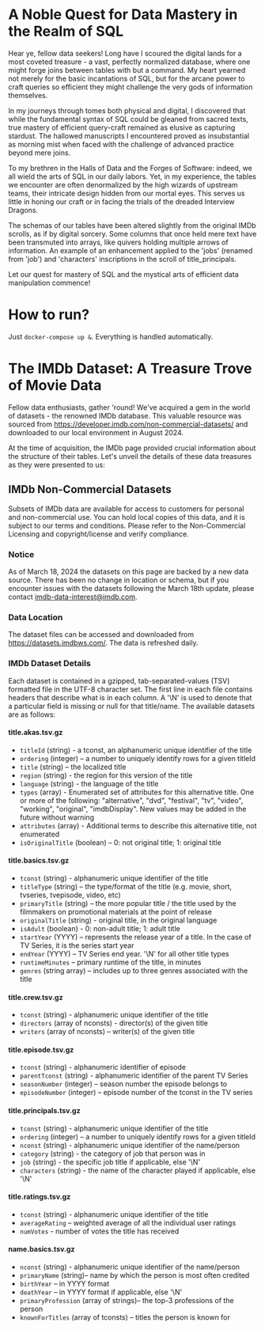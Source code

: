# A Noble Quest for Data Mastery in the Realm of SQL

Hear ye, fellow data seekers! Long have I scoured the digital lands for a most coveted treasure - a vast, perfectly normalized database, where one might forge joins between tables with but a command. My heart yearned not merely for the basic incantations of SQL, but for the arcane power to craft queries so efficient they might challenge the very gods of information themselves.

In my journeys through tomes both physical and digital, I discovered that while the fundamental syntax of SQL could be gleaned from sacred texts, true mastery of efficient query-craft remained as elusive as capturing stardust. The hallowed manuscripts I encountered proved as insubstantial as morning mist when faced with the challenge of advanced practice beyond mere joins.

To my brethren in the Halls of Data and the Forges of Software: indeed, we all wield the arts of SQL in our daily labors. Yet, in my experience, the tables we encounter are often denormalized by the high wizards of upstream teams, their intricate design hidden from our mortal eyes. This serves us little in honing our craft or in facing the trials of the dreaded Interview Dragons.

The schemas of our tables have been altered slightly from the original IMDb scrolls, as if by digital sorcery. Some columns that once held mere text have been transmuted into arrays, like quivers holding multiple arrows of information. An example of an enhancement applied to the 'jobs' (renamed from 'job') and 'characters' inscriptions in the scroll of title_principals.

Let our quest for mastery of SQL and the mystical arts of efficient data manipulation commence!

# How to run?
Just `docker-compose up &`. Everything is handled automatically.

# The IMDb Dataset: A Treasure Trove of Movie Data

Fellow data enthusiasts, gather 'round! We've acquired a gem in the world of datasets - the renowned IMDb database. This valuable resource was sourced from https://developer.imdb.com/non-commercial-datasets/ and downloaded to our local environment in August 2024.

At the time of acquisition, the IMDb page provided crucial information about the structure of their tables. Let's unveil the details of these data treasures as they were presented to us:

## IMDb Non-Commercial Datasets

Subsets of IMDb data are available for access to customers for personal and non-commercial use. You can hold local copies of this data, and it is subject to our terms and conditions. Please refer to the Non-Commercial Licensing and copyright/license and verify compliance.

### Notice

As of March 18, 2024 the datasets on this page are backed by a new data source. There has been no change in location or schema, but if you encounter issues with the datasets following the March 18th update, please contact imdb-data-interest@imdb.com.

### Data Location

The dataset files can be accessed and downloaded from https://datasets.imdbws.com/. The data is refreshed daily.

### IMDb Dataset Details

Each dataset is contained in a gzipped, tab-separated-values (TSV) formatted file in the UTF-8 character set. The first line in each file contains headers that describe what is in each column. A '\N' is used to denote that a particular field is missing or null for that title/name. The available datasets are as follows:

#### title.akas.tsv.gz

- `titleId` (string) - a tconst, an alphanumeric unique identifier of the title
- `ordering` (integer) – a number to uniquely identify rows for a given titleId
- `title` (string) – the localized title
- `region` (string) - the region for this version of the title
- `language` (string) - the language of the title
- `types` (array) - Enumerated set of attributes for this alternative title. One or more of the following: "alternative", "dvd", "festival", "tv", "video", "working", "original", "imdbDisplay". New values may be added in the future without warning
- `attributes` (array) - Additional terms to describe this alternative title, not enumerated
- `isOriginalTitle` (boolean) – 0: not original title; 1: original title

#### title.basics.tsv.gz

- `tconst` (string) - alphanumeric unique identifier of the title
- `titleType` (string) – the type/format of the title (e.g. movie, short, tvseries, tvepisode, video, etc)
- `primaryTitle` (string) – the more popular title / the title used by the filmmakers on promotional materials at the point of release
- `originalTitle` (string) - original title, in the original language
- `isAdult` (boolean) - 0: non-adult title; 1: adult title
- `startYear` (YYYY) – represents the release year of a title. In the case of TV Series, it is the series start year
- `endYear` (YYYY) – TV Series end year. '\N' for all other title types
- `runtimeMinutes` – primary runtime of the title, in minutes
- `genres` (string array) – includes up to three genres associated with the title

#### title.crew.tsv.gz

- `tconst` (string) - alphanumeric unique identifier of the title
- `directors` (array of nconsts) - director(s) of the given title
- `writers` (array of nconsts) – writer(s) of the given title

#### title.episode.tsv.gz

- `tconst` (string) - alphanumeric identifier of episode
- `parentTconst` (string) - alphanumeric identifier of the parent TV Series
- `seasonNumber` (integer) – season number the episode belongs to
- `episodeNumber` (integer) – episode number of the tconst in the TV series

#### title.principals.tsv.gz

- `tconst` (string) - alphanumeric unique identifier of the title
- `ordering` (integer) – a number to uniquely identify rows for a given titleId
- `nconst` (string) - alphanumeric unique identifier of the name/person
- `category` (string) - the category of job that person was in
- `job` (string) - the specific job title if applicable, else '\N'
- `characters` (string) - the name of the character played if applicable, else '\N'

#### title.ratings.tsv.gz

- `tconst` (string) - alphanumeric unique identifier of the title
- `averageRating` – weighted average of all the individual user ratings
- `numVotes` - number of votes the title has received

#### name.basics.tsv.gz

- `nconst` (string) - alphanumeric unique identifier of the name/person
- `primaryName` (string)– name by which the person is most often credited
- `birthYear` – in YYYY format
- `deathYear` – in YYYY format if applicable, else '\N'
- `primaryProfession` (array of strings)– the top-3 professions of the person
- `knownForTitles` (array of tconsts) – titles the person is known for

